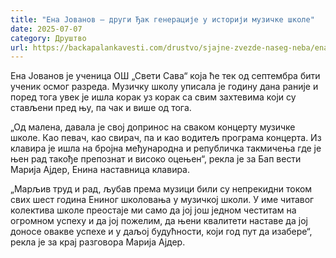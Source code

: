 ```yaml
---
title: "Ена Јованов – други Ђак генерације у историји музичке школе"
date: 2025-07-07
category: Друштво
url: https://backapalankavesti.com/drustvo/sjajne-zvezde-naseg-neba/ena-jovanov-drugi-djak-generacije-u-istoriji-muzicke-skole/
---
```


Ена Јованов је ученица ОШ „Свети Сава“ која ће тек од септембра бити ученик осмог разреда. Музичку школу уписала је годину дана раније и поред тога увек је ишла корак уз корак са свим захтевима који су стављени пред њу, па чак и више од тога.

„Од малена, давала је свој допринос на сваком концерту музичке школе. Као певач, као свирач, па и као водитељ програма концерта. Из клавира је ишла на бројна међународна и републичка такмичења где је њен рад такође препознат и високо оцењен“, рекла је за Бап вести Марија Ајдер, Енина наставница клавира.

„Марљив труд и рад, љубав према музици били су непрекидни током свих шест година Ениног школовања у музичкој школи. У име читавог колектива школе преостаје ми само да јој још једном честитам на огромном успеху и да јој пожелим, да њени квалитети наставе да јој доносе овакве успехе и у даљој будућности, који год пут да изабере“, рекла је за крај разговора Марија Ајдер.

